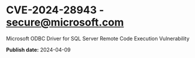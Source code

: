 # CVE-2024-28943 - secure@microsoft.com

Microsoft ODBC Driver for SQL Server Remote Code Execution Vulnerability

**Publish date:** 2024-04-09
